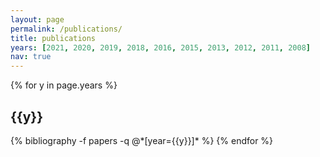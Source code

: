 ```yaml
---
layout: page
permalink: /publications/
title: publications
years: [2021, 2020, 2019, 2018, 2016, 2015, 2013, 2012, 2011, 2008]
nav: true
---
```


<div class="publications">

{% for y in page.years %}
  <h2 class="year">{{y}}</h2>
  {% bibliography -f papers -q @*[year={{y}}]* %}
{% endfor %}

</div>
